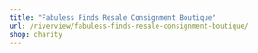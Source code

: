 ```yaml
---
title: "Fabuless Finds Resale Consignment Boutique"
url: /riverview/fabuless-finds-resale-consignment-boutique/
shop: charity
---
```

